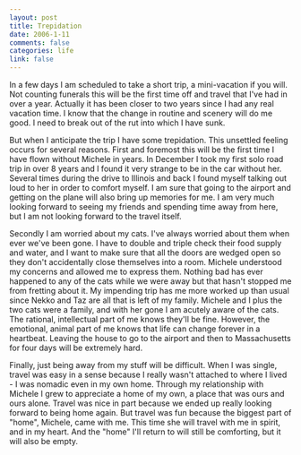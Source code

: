 ```yaml
--- 
layout: post
title: Trepidation
date: 2006-1-11
comments: false
categories: life
link: false
---
```

In a few days I am scheduled to take a short trip, a mini-vacation if you will. Not counting funerals this will be the first time off and travel that I've had in over a year. Actually it has been closer to two years since I had any real vacation time. I know that the change in routine and scenery will do me good. I need to break out of the rut into which I have sunk.

But when I anticipate the trip I have some trepidation. This unsettled feeling occurs for several reasons. First and foremost this will be the first time I have flown without Michele in years. In December I took my first solo road trip in over 8 years  and I found it very strange to be in the car without her. Several times during the drive to Illinois and back I found myself talking out loud to her in order to comfort myself. I am sure that going to the airport and getting on the plane will also bring up memories for me. I am very much looking forward to seeing my friends and spending time away from here, but I am not looking forward to the travel itself.

Secondly I am worried about my cats. I've always worried about them when ever we've been gone. I have to double and triple check their food supply and water, and I want to make sure that all the doors are wedged open so they don't accidentally close themselves into a room. Michele understood my concerns and allowed me to express them. Nothing bad has ever happened to any of the cats while we were away but that hasn't stopped me from fretting about it. My impending trip has me more worked up than usual since Nekko and Taz are all that is left of my family. Michele and I plus the two cats were a family, and with her gone I am acutely aware of the cats. The rational, intellectual part of me knows they'll be fine. However, the emotional, animal part of me knows that life can change forever in a heartbeat. Leaving the house to go to the airport and then to Massachusetts for four days will be extremely hard.

Finally, just being away from my stuff will be difficult. When I was single, travel was easy in a sense because I really wasn't attached to where I lived - I was nomadic even in my own home. Through my relationship with Michele I grew to appreciate a home of my own, a place that was ours and ours alone. Travel was nice in part because we ended up really looking forward to being home again. But travel was fun because the biggest part of "home", Michele, came with me. This time she will travel with me in spirit, and in my heart. And the "home" I'll return to will still be comforting, but it will also be empty.
